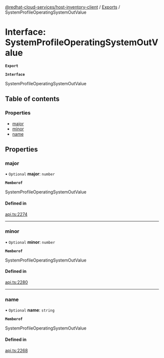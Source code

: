 [@redhat-cloud-services/host-inventory-client](../README.md) / [Exports](../modules.md) / SystemProfileOperatingSystemOutValue

# Interface: SystemProfileOperatingSystemOutValue

**`Export`**

**`Interface`**

SystemProfileOperatingSystemOutValue

## Table of contents

### Properties

- [major](SystemProfileOperatingSystemOutValue.md#major)
- [minor](SystemProfileOperatingSystemOutValue.md#minor)
- [name](SystemProfileOperatingSystemOutValue.md#name)

## Properties

### major

• `Optional` **major**: `number`

**`Memberof`**

SystemProfileOperatingSystemOutValue

#### Defined in

[api.ts:2274](https://github.com/RedHatInsights/javascript-clients/blob/master/packages/host-inventory/api.ts#L2274)

___

### minor

• `Optional` **minor**: `number`

**`Memberof`**

SystemProfileOperatingSystemOutValue

#### Defined in

[api.ts:2280](https://github.com/RedHatInsights/javascript-clients/blob/master/packages/host-inventory/api.ts#L2280)

___

### name

• `Optional` **name**: `string`

**`Memberof`**

SystemProfileOperatingSystemOutValue

#### Defined in

[api.ts:2268](https://github.com/RedHatInsights/javascript-clients/blob/master/packages/host-inventory/api.ts#L2268)
